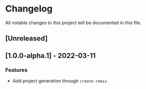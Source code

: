 # Changelog
All notable changes to this project will be documented in this file.

## [Unreleased]
## [1.0.0-alpha.1] - 2022-03-11

### Features

- Add project generation through `create-remix`

<!-- generated by git-cliff -->
